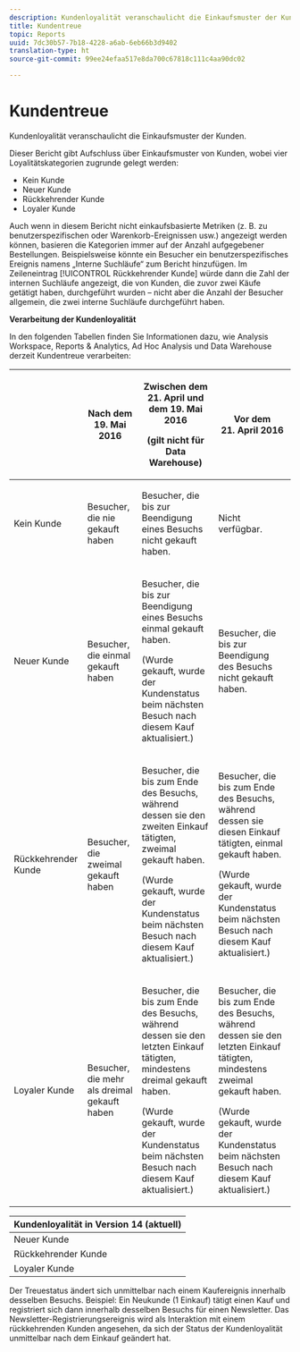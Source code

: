```yaml
---
description: Kundenloyalität veranschaulicht die Einkaufsmuster der Kunden.
title: Kundentreue
topic: Reports
uuid: 7dc30b57-7b18-4228-a6ab-6eb66b3d9402
translation-type: ht
source-git-commit: 99ee24efaa517e8da700c67818c111c4aa90dc02

---
```



# Kundentreue

Kundenloyalität veranschaulicht die Einkaufsmuster der Kunden.

Dieser Bericht gibt Aufschluss über Einkaufsmuster von Kunden, wobei vier Loyalitätskategorien zugrunde gelegt werden:

* Kein Kunde
* Neuer Kunde
* Rückkehrender Kunde
* Loyaler Kunde

Auch wenn in diesem Bericht nicht einkaufsbasierte Metriken (z. B. zu benutzerspezifischen oder Warenkorb-Ereignissen usw.) angezeigt werden können, basieren die Kategorien immer auf der Anzahl aufgegebener Bestellungen. Beispielsweise könnte ein Besucher ein benutzerspezifisches Ereignis namens „Interne Suchläufe“ zum Bericht hinzufügen. Im Zeileneintrag [!UICONTROL Rückkehrender Kunde] würde dann die Zahl der internen Suchläufe angezeigt, die von Kunden, die zuvor zwei Käufe getätigt haben, durchgeführt wurden – nicht aber die Anzahl der Besucher allgemein, die zwei interne Suchläufe durchgeführt haben.

**Verarbeitung der Kundenloyalität**

In den folgenden Tabellen finden Sie Informationen dazu, wie Analysis Workspace, Reports &amp; Analytics, Ad Hoc Analysis und Data Warehouse derzeit Kundentreue verarbeiten:

<table id="table_E6A5CA96BE5C47F29F09688A4D41BC60"> 
 <thead> 
  <tr> 
   <th colname="col1" class="entry"> </th> 
   <th colname="col2" class="entry"> <p>Nach dem 19. Mai 2016 </p> </th> 
   <th colname="col3" class="entry"> <p>Zwischen dem 21. April und dem 19. Mai 2016 </p> <p>(gilt nicht für Data Warehouse) </p> </th> 
   <th colname="col4" class="entry"> <p>Vor dem 21. April 2016 </p> </th> 
  </tr>
 </thead>
 <tbody> 
  <tr> 
   <td colname="col1"> <p>Kein Kunde </p> </td> 
   <td colname="col2"> <p>Besucher, die nie gekauft haben </p> </td> 
   <td colname="col3"> <p>Besucher, die bis zur Beendigung eines Besuchs nicht gekauft haben. </p> </td> 
   <td colname="col4"> <p>Nicht verfügbar. </p> </td> 
  </tr> 
  <tr> 
   <td colname="col1"> <p>Neuer Kunde </p> </td> 
   <td colname="col2"> <p>Besucher, die einmal gekauft haben </p> </td> 
   <td colname="col3"> <p>Besucher, die bis zur Beendigung eines Besuchs einmal gekauft haben. </p> <p>(Wurde gekauft, wurde der Kundenstatus beim nächsten Besuch nach diesem Kauf aktualisiert.) </p> </td> 
   <td colname="col4"> <p>Besucher, die bis zur Beendigung des Besuchs nicht gekauft haben. </p> </td> 
  </tr> 
  <tr> 
   <td colname="col1"> <p>Rückkehrender Kunde </p> </td> 
   <td colname="col2"> <p>Besucher, die zweimal gekauft haben </p> </td> 
   <td colname="col3"> <p>Besucher, die bis zum Ende des Besuchs, während dessen sie den zweiten Einkauf tätigten, zweimal gekauft haben. </p> <p>(Wurde gekauft, wurde der Kundenstatus beim nächsten Besuch nach diesem Kauf aktualisiert.) </p> </td> 
   <td colname="col4"> <p>Besucher, die bis zum Ende des Besuchs, während dessen sie diesen Einkauf tätigten, einmal gekauft haben. </p> <p>(Wurde gekauft, wurde der Kundenstatus beim nächsten Besuch nach diesem Kauf aktualisiert.) </p> </td> 
  </tr> 
  <tr> 
   <td colname="col1"> <p>Loyaler Kunde </p> </td> 
   <td colname="col2"> <p>Besucher, die mehr als dreimal gekauft haben </p> </td> 
   <td colname="col3"> <p>Besucher, die bis zum Ende des Besuchs, während dessen sie den letzten Einkauf tätigten, mindestens dreimal gekauft haben. </p> <p>(Wurde gekauft, wurde der Kundenstatus beim nächsten Besuch nach diesem Kauf aktualisiert.) </p> </td> 
   <td colname="col4"> <p>Besucher, die bis zum Ende des Besuchs, während dessen sie den letzten Einkauf tätigten, mindestens zweimal gekauft haben. </p> <p>(Wurde gekauft, wurde der Kundenstatus beim nächsten Besuch nach diesem Kauf aktualisiert.) </p> </td> 
  </tr> 
 </tbody> 
</table>

| Kundenloyalität in Version 14 (aktuell) |
|---|
| Neuer Kunde | 1 Besuch und 1 Kauf |
| Rückkehrender Kunde | Mehr als 1 Besuch und 2 Käufe |
| Loyaler Kunde | Mehr als 1 Besuch und mehr als 3 Käufe |

Der Treuestatus ändert sich unmittelbar nach einem Kaufereignis innerhalb desselben Besuchs. Beispiel: Ein Neukunde (1 Einkauf) tätigt einen Kauf und registriert sich dann innerhalb desselben Besuchs für einen Newsletter. Das Newsletter-Registrierungsereignis wird als Interaktion mit einem rückkehrenden Kunden angesehen, da sich der Status der Kundenloyalität unmittelbar nach dem Einkauf geändert hat.
